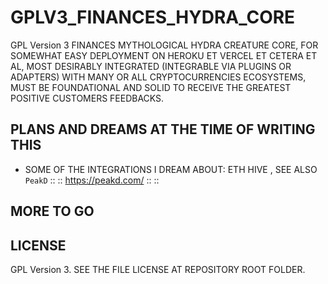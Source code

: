 # GPLV3_FINANCES_HYDRA_CORE
GPL Version 3 FINANCES MYTHOLOGICAL HYDRA CREATURE CORE, FOR SOMEWHAT EASY DEPLOYMENT ON HEROKU ET VERCEL ET CETERA ET AL, MOST DESIRABLY INTEGRATED (INTEGRABLE VIA PLUGINS OR ADAPTERS) WITH MANY OR ALL CRYPTOCURRENCIES ECOSYSTEMS, MUST BE FOUNDATIONAL AND SOLID TO RECEIVE THE GREATEST POSITIVE CUSTOMERS FEEDBACKS.

## PLANS AND DREAMS AT THE TIME OF WRITING THIS

 * SOME OF THE INTEGRATIONS I DREAM ABOUT: ETH HIVE , SEE ALSO `PeakD` :: :: https://peakd.com/ :: ::

## MORE TO GO

## LICENSE

GPL Version 3. SEE THE FILE LICENSE AT REPOSITORY ROOT FOLDER.
